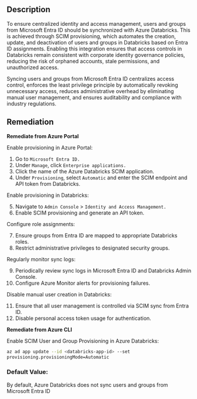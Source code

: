 ## Description

To ensure centralized identity and access management, users and groups from Microsoft Entra ID should be synchronized with Azure Databricks. This is achieved through SCIM provisioning, which automates the creation, update, and deactivation of users and groups in Databricks based on Entra ID assignments. Enabling this integration ensures that access controls in Databricks remain consistent with corporate identity governance policies, reducing the risk of orphaned accounts, stale permissions, and unauthorized access.

Syncing users and groups from Microsoft Entra ID centralizes access control, enforces the least privilege principle by automatically revoking unnecessary access, reduces administrative overhead by eliminating manual user management, and ensures auditability and compliance with industry regulations.

## Remediation

**Remediate from Azure Portal**

Enable provisioning in Azure Portal:

1. Go to `Microsoft Entra ID.`
2. Under `Manage`, click `Enterprise applications.`
3. Click the name of the Azure Databricks SCIM application.
4. Under `Provisioning`, select `Automatic` and enter the SCIM endpoint and API token from Databricks.

Enable provisioning in Databricks:

5. Navigate to `Admin Console` > `Identity and Access Management.`
6. Enable SCIM provisioning and generate an API token.

Configure role assignments:

7. Ensure groups from Entra ID are mapped to appropriate Databricks roles.
8. Restrict administrative privileges to designated security groups.

Regularly monitor sync logs:

9. Periodically review sync logs in Microsoft Entra ID and Databricks Admin Console.
10. Configure Azure Monitor alerts for provisioning failures.

Disable manual user creation in Databricks:

11. Ensure that all user management is controlled via SCIM sync from Entra ID.
12. Disable personal access token usage for authentication.

**Remediate from Azure CLI**

Enable SCIM User and Group Provisioning in Azure Databricks:

```bash
az ad app update --id <databricks-app-id> --set
provisioning.provisioningMode=Automatic
```

### Default Value:

By default, Azure Databricks does not sync users and groups from Microsoft Entra ID
